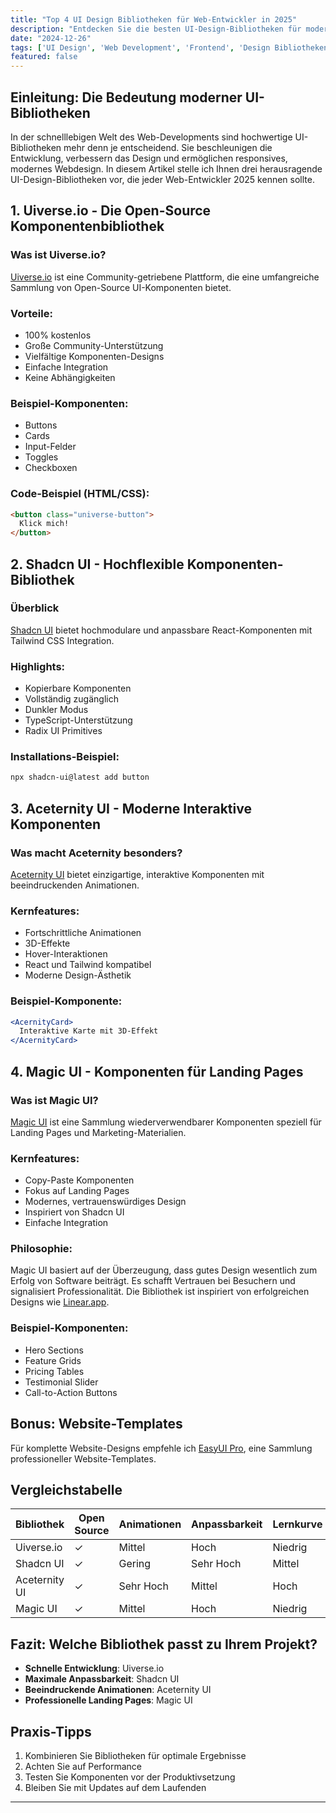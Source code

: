 ```yaml
---
title: "Top 4 UI Design Bibliotheken für Web-Entwickler in 2025"
description: "Entdecken Sie die besten UI-Design-Bibliotheken für moderne Webprojekte: Uiverse.io, Shadcn UI, Aceternity UI und Magic UI im umfassenden Vergleich"
date: "2024-12-26"
tags: ['UI Design', 'Web Development', 'Frontend', 'Design Bibliotheken', 'React', 'CSS']
featured: false
---
```


## Einleitung: Die Bedeutung moderner UI-Bibliotheken

In der schnelllebigen Welt des Web-Developments sind hochwertige UI-Bibliotheken mehr denn je entscheidend. Sie beschleunigen die Entwicklung, verbessern das Design und ermöglichen responsives, modernes Webdesign. In diesem Artikel stelle ich Ihnen drei herausragende UI-Design-Bibliotheken vor, die jeder Web-Entwickler 2025 kennen sollte.

## 1. Uiverse.io - Die Open-Source Komponentenbibliothek

### Was ist Uiverse.io?
[Uiverse.io](https://uiverse.io/elements) ist eine Community-getriebene Plattform, die eine umfangreiche Sammlung von Open-Source UI-Komponenten bietet. 

### Vorteile:
- 100% kostenlos
- Große Community-Unterstützung
- Vielfältige Komponenten-Designs
- Einfache Integration
- Keine Abhängigkeiten

### Beispiel-Komponenten:
- Buttons
- Cards
- Input-Felder
- Toggles
- Checkboxen

### Code-Beispiel (HTML/CSS):
```html
<button class="universe-button">
  Klick mich!
</button>
```

## 2. Shadcn UI - Hochflexible Komponenten-Bibliothek

### Überblick
[Shadcn UI](https://ui.shadcn.com) bietet hochmodulare und anpassbare React-Komponenten mit Tailwind CSS Integration.

### Highlights:
- Kopierbare Komponenten
- Vollständig zugänglich
- Dunkler Modus
- TypeScript-Unterstützung
- Radix UI Primitives

### Installations-Beispiel:
```bash
npx shadcn-ui@latest add button
```

## 3. Aceternity UI - Moderne Interaktive Komponenten

### Was macht Aceternity besonders?
[Aceternity UI](https://ui.aceternity.com/components) bietet einzigartige, interaktive Komponenten mit beeindruckenden Animationen.

### Kernfeatures:
- Fortschrittliche Animationen
- 3D-Effekte
- Hover-Interaktionen
- React und Tailwind kompatibel
- Moderne Design-Ästhetik

### Beispiel-Komponente:
```jsx
<AcernityCard>
  Interaktive Karte mit 3D-Effekt
</AcernityCard>
```

## 4. Magic UI - Komponenten für Landing Pages

### Was ist Magic UI?
[Magic UI](https://magicui.design) ist eine Sammlung wiederverwendbarer Komponenten speziell für Landing Pages und Marketing-Materialien.

### Kernfeatures:
- Copy-Paste Komponenten
- Fokus auf Landing Pages
- Modernes, vertrauenswürdiges Design
- Inspiriert von Shadcn UI
- Einfache Integration

### Philosophie:
Magic UI basiert auf der Überzeugung, dass gutes Design wesentlich zum Erfolg von Software beiträgt. Es schafft Vertrauen bei Besuchern und signalisiert Professionalität. Die Bibliothek ist inspiriert von erfolgreichen Designs wie [Linear.app](https://linear.app).

### Beispiel-Komponenten:
- Hero Sections
- Feature Grids
- Pricing Tables
- Testimonial Slider
- Call-to-Action Buttons

## Bonus: Website-Templates

Für komplette Website-Designs empfehle ich [EasyUI Pro](https://www.easyui.pro/templates), eine Sammlung professioneller Website-Templates.

## Vergleichstabelle

| Bibliothek | Open Source | Animationen | Anpassbarkeit | Lernkurve |
|------------|-------------|-------------|---------------|-----------|
| Uiverse.io | ✓ | Mittel | Hoch | Niedrig |
| Shadcn UI | ✓ | Gering | Sehr Hoch | Mittel |
| Aceternity UI | ✓ | Sehr Hoch | Mittel | Hoch |
| Magic UI | ✓ | Mittel | Hoch | Niedrig |

## Fazit: Welche Bibliothek passt zu Ihrem Projekt?

- **Schnelle Entwicklung**: Uiverse.io
- **Maximale Anpassbarkeit**: Shadcn UI
- **Beeindruckende Animationen**: Aceternity UI
- **Professionelle Landing Pages**: Magic UI

## Praxis-Tipps

1. Kombinieren Sie Bibliotheken für optimale Ergebnisse
2. Achten Sie auf Performance
3. Testen Sie Komponenten vor der Produktivsetzung
4. Bleiben Sie mit Updates auf dem Laufenden

---
